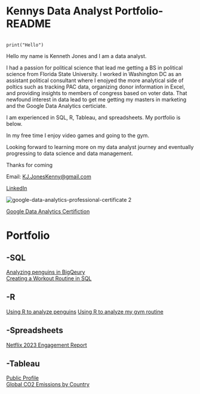 # Kennys Data Analyst Portfolio-README



```{r}

print("Hello")

```


Hello my name is Kenneth Jones and I am a data analyst.

I had a passion for political science that lead me getting a BS in political science from Florida State University. I worked in Washington DC as an assistant political consultant where I enojyed the more analytical side of poltics such as tracking PAC data, organizing donor information in Excel, and providing insights to members of congress based on voter data. That newfound interest in data lead  to get me getting my masters in marketing and the Google Data Analytics certiciate.

I am experienced in SQL, R, Tableau, and spreadsheets. My portfolio is below.

In my free time I enjoy video games and going to the gym.

Looking forward to learning more on my data analyst journey and eventually progressing to data science and data management.

Thanks for coming

Email: KJ.JonesKenny@gmail.com
  
[LinkedIn](https://www.linkedin.com/in/kenneth-jones-31a228266/)


![google-data-analytics-professional-certificate 2](https://github.com/user-attachments/assets/908b761e-a714-443c-ad5d-e4e3a0f44269)

[Google Data Analytics Certifiction](https://www.credly.com/badges/02013599-ad78-48b8-9239-8e4eb963f785/public_url)

# Portfolio

## -SQL

[Analyzing penguins in BigQeury](penguinsportfolio.sql)  
[Creating a Workout Routine in SQL](workoutportfolio.sql)

## -R

[Using R  to analyze penguins](palmerpdf.pdf)
[Using R to analyze my gym routine](gymroutine.pdf)

## -Spreadsheets

[Netflix 2023 Engagement Report](https://docs.google.com/spreadsheets/d/1a5SsFNRZbNay5p-kdD_tj8Vta2ch-a3-uyATaDmyxdU/edit?usp=sharing)

## -Tableau

[Public Profile](https://public.tableau.com/app/profile/kenneth.jones4649/vizzes)  
[Global CO2 Emissions by Country](https://public.tableau.com/views/GlobalCO2emissions_17248556762510/Sheet1?:language=en-US&:sid=&:redirect=auth&:display_count=n&:origin=viz_share_link)
